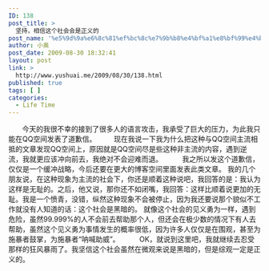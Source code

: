 ```yaml
---
ID: 138
post_title: >
  坚持，相信这个社会会是正义的
post_name: '%e5%9d%9a%e6%8c%81%ef%bc%8c%e7%9b%b8%e4%bf%a1%e8%bf%99%e4%b8%aa%e7%a4%be%e4%bc%9a%e4%bc%9a%e6%98%af%e6%ad%a3%e4%b9%89%e7%9a%84'
author: 小奥
post_date: 2009-08-30 18:32:41
layout: post
link: >
  http://www.yushuai.me/2009/08/30/138.html
published: true
tags: [ ]
categories:
  - Life Time
---
```

       今天的我很不幸的接到了很多人的语言攻击，我承受了巨大的压力，为此我只能在QQ空间发表了道歉信。<!--more-->
        现在我说一下我为什么把这种与QQ空间主流相抵的文章发现QQ空间上，原因就是QQ空间尽是些这种非主流的内容，遇到逆流，我就更应该冲向前去，我绝对不会迎难而退。
         我之所以发这个道歉信，仅仅是一个缓冲战略，今后还要在更大的博客空间里面发表此类文章。
我的几个朋友说，在这种现象为主流的社会下，你还是顺着这种说吧，我回答的是：我认为这样是无耻的。之后，他又说，那你还不如闭嘴，我回答：这样比顺着说更加的无耻。我是一个愤青，没错，纵然这种现象不会被停止，因为我还要说那个貌似不工作就没有人知道的话：这个社会是黑暗的。
就像这个社会的见义勇为一样，遇到危险，虽然99.999%的人不会前去帮助那个人，但还会在极少数的情况下有人去帮助，虽然这个见义勇为事情发生的概率很低，因为许多人仅仅是在围观，甚至为施暴者鼓掌，为施暴者“呐喊助威”。
         OK，就说到这里吧，我就继续去忍受那样的狂风暴雨了。我坚信这个社会虽然在微观来说是黑暗的，但是综观一定是正义的。